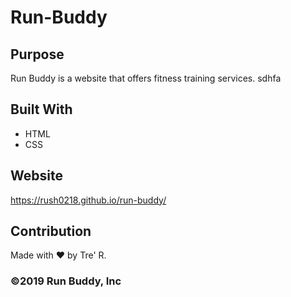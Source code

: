# Run-Buddy

## Purpose 

Run Buddy is a website that offers fitness training services. sdhfa 



## Built With
* HTML
* CSS

## Website 
https://rush0218.github.io/run-buddy/

## Contribution
Made with ❤️  by Tre' R.


### ©️2019 Run Buddy, Inc
